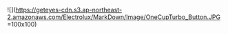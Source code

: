 ![](https://geteyes-cdn.s3.ap-northeast-2.amazonaws.com/Electrolux/MarkDown/Image/OneCupTurbo_Button.JPG =100x100)
